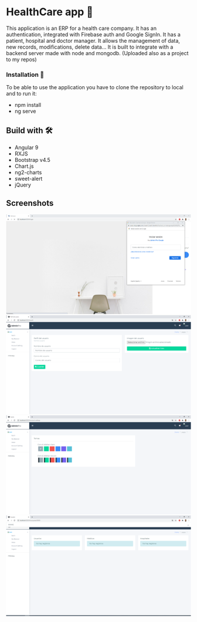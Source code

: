 # HealthCare app 🚀

This application is an ERP for a health care company. It has an authentication, integrated with Firebase auth and Google SignIn. It has a patient, hospital and doctor manager. It allows the management of data, new records, modifications, delete data...
It is built to integrate with a backend server made with node and mongodb. (Uploaded also as a project to my repos)

### Installation 🔧

To be able to use the application you have to clone the repository to local and to run it:
* npm install
* ng serve

## Build with 🛠️

* Angular 9
* RXJS
* Bootstrap v4.5
* Chart.js
* ng2-charts
* sweet-alert
* jQuery

## Screenshots 
![alt text](https://github.com/alexdelahaba/HealthCare-ERP-Angular/blob/master/src/assets/screenshots/1.PNG?raw=true)
![alt text](https://github.com/alexdelahaba/HealthCare-ERP-Angular/blob/master/src/assets/screenshots/2.PNG?raw=true)
![alt text](https://github.com/alexdelahaba/HealthCare-ERP-Angular/blob/master/src/assets/screenshots/3.PNG?raw=true)
![alt text](https://github.com/alexdelahaba/HealthCare-ERP-Angular/blob/master/src/assets/screenshots/4.PNG?raw=true)

